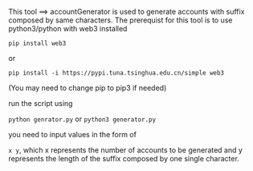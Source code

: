 This tool ==> accountGenerator is used to generate accounts with suffix composed by same characters.
The prerequist for this tool is to use python3/python with web3 installed

`pip install web3`

or 

`pip install -i https://pypi.tuna.tsinghua.edu.cn/simple web3`

(You may need to change pip to pip3 if needed)

run the script using

`python genrator.py` or `python3 generator.py`

you need to input values in the form of

`x y`, which x represents the number of accounts to be generated and y represents the length of the suffix composed by one single character.


